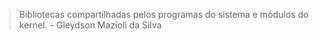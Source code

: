 > Bibliotecas compartilhadas pelos programas do sistema e módulos do kernel. \- Gleydson Mazioli da Silva 
